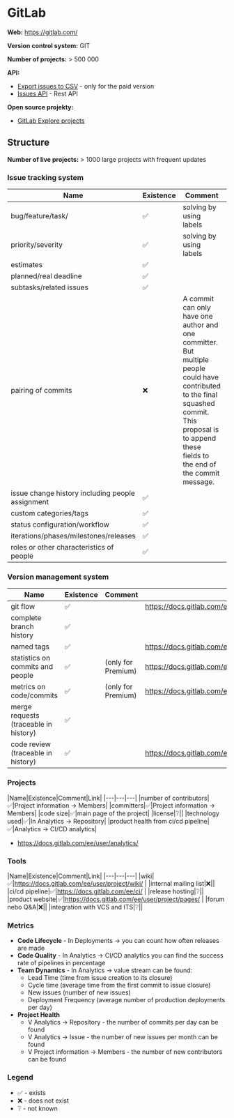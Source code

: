 GitLab
======

**Web:** https://gitlab.com/ 

**Version control system:** GIT

**Number of projects:** > 500 000

**API:**

* [Export issues to CSV](https://docs.gitlab.com/ee/user/project/issues/csv_export.html) - only for the paid version
* [Issues API](https://docs.gitlab.com/ee/api/issues.html#list-issues) - Rest API

**Open source projekty:**

* [GitLab Explore projects](https://gitlab.com/explore/projects?non_archived=true&page=2&sort=latest_activity_desc)

## Structure

**Number of live projects:** > 1000 large projects with frequent updates

### Issue tracking system

|Name|Existence|Comment|Link|
|---|---|---|---|
|bug/feature/task/|✅|solving by using labels|https://docs.gitlab.com/ee/user/project/labels.html |
|priority/severity|✅|solving by using labels|https://docs.gitlab.com/ee/development/contributing/issue_workflow.html |
|estimates|✅||https://docs.gitlab.com/ee/user/project/time_tracking.html |
|planned/real deadline|✅||https://docs.gitlab.com/ee/user/project/time_tracking.html |
|subtasks/related issues|✅||https://docs.gitlab.com/ee/user/project/issues/related_issues.html |
|pairing of commits|❌|A commit can only have one author and one committer. But multiple people could have contributed to the final squashed commit. This proposal is to append these fields to the end of the commit message.|https://docs.gitlab.com/ee/user/project/merge_requests/squash_and_merge.html|
|issue change history including people assignment|✅||https://docs.gitlab.com/ee/user/project/issues/multiple_assignees_for_issues.html|
|custom categories/tags|✅||https://docs.gitlab.com/ee/user/project/labels.html |
|status configuration/workflow|✅||https://docs.gitlab.com/ee/ci/pipelines/ |
|iterations/phases/milestones/releases|✅||https://docs.gitlab.com/ee/topics/plan_and_track.html|
|roles or other characteristics of people|✅||https://docs.gitlab.com/ee/user/permissions.html |

### Version management system

|Name|Existence|Comment|Link|
|---|---|---|---|
|git flow|✅||https://docs.gitlab.com/ee/topics/gitlab_flow.html |
|complete branch history|✅|||
|named tags|✅||https://docs.gitlab.com/ee/topics/git/tags.html |
|statistics on commits and people|✅|(only for Premium)|https://docs.gitlab.com/ee/user/analytics/productivity_analytics.html|
|metrics on code/commits|✅|(only for Premium)|https://docs.gitlab.com/ee/user/analytics/productivity_analytics.html|
|merge requests (traceable in history)|✅|||
|code review (traceable in history)|✅||https://docs.gitlab.com/ee/development/contributing/issue_workflow.html |


### Projects

|Name|Existence|Comment|Link|
|---|---|---|
|number of contributors|✅|Project information -> Members|
|committers|✅|Project information -> Members|
|code size|✅|main page of the project|
|license|❔||
|technology used|✅|In Analytics -> Repository|
|product health from ci/cd pipeline|✅|Analytics -> CI/CD analytics|

* https://docs.gitlab.com/ee/user/analytics/

### Tools

|Name|Existence|Comment|Link|
|---|---|---|
|wiki|✅|https://docs.gitlab.com/ee/user/project/wiki/ |
|internal mailing list|❌||
|ci/cd pipeline|✅|https://docs.gitlab.com/ee/ci/ |
|release hosting|❔||
|product website|✅|https://docs.gitlab.com/ee/user/project/pages/ |
|forum nebo Q&A|❌||
|integration with VCS and ITS|❔||

### Metrics

* **Code Lifecycle** - In Deployments -> you can count how often releases are made
* **Code Quality** - In Analytics -> CI/CD analytics you can find the success rate of pipelines in percentage
* **Team Dynamics** - In Analytics -> value stream can be found:
	* Lead Time (time from issue creation to its closure)
	* Cycle time (average time from the first commit to issue closure)
	* New issues (number of new issues)
	* Deployment Frequency (average number of production deployments per day)
* **Project Health** 
	* V Analytics -> Repository - the number of commits per day can be found
	* V Analytics -> Issue - the number of new issues per month can be found
	* V Project information -> Members - the number of new contributors can be found

### Legend

* ✅ - exists
* ❌ - does not exist
* ❔ - not known